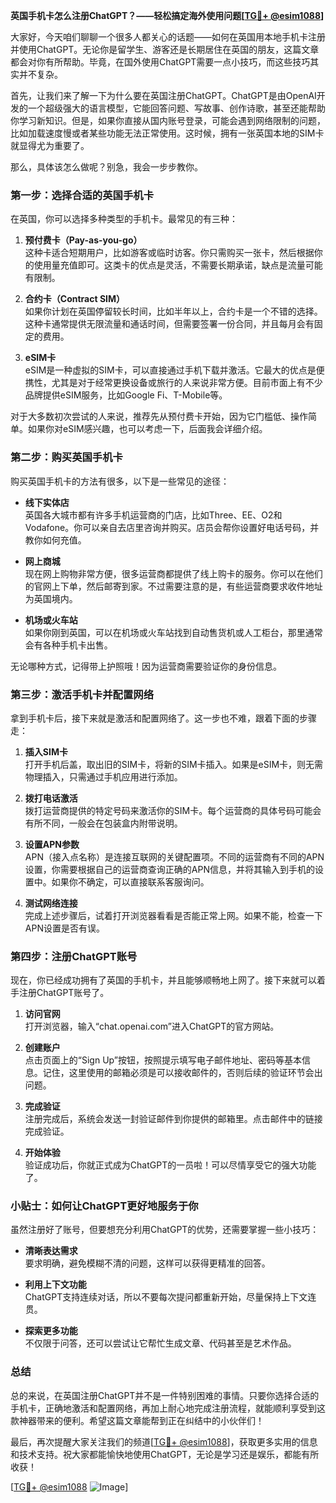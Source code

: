 **英国手机卡怎么注册ChatGPT？——轻松搞定海外使用问题[[TG💪+ @esim1088](https://t.me/s/esim1088)]**

大家好，今天咱们聊聊一个很多人都关心的话题——如何在英国用本地手机卡注册并使用ChatGPT。无论你是留学生、游客还是长期居住在英国的朋友，这篇文章都会对你有所帮助。毕竟，在国外使用ChatGPT需要一点小技巧，而这些技巧其实并不复杂。

首先，让我们来了解一下为什么要在英国注册ChatGPT。ChatGPT是由OpenAI开发的一个超级强大的语言模型，它能回答问题、写故事、创作诗歌，甚至还能帮助你学习新知识。但是，如果你直接从国内账号登录，可能会遇到网络限制的问题，比如加载速度慢或者某些功能无法正常使用。这时候，拥有一张英国本地的SIM卡就显得尤为重要了。

那么，具体该怎么做呢？别急，我会一步步教你。

### 第一步：选择合适的英国手机卡

在英国，你可以选择多种类型的手机卡。最常见的有三种：

1. **预付费卡（Pay-as-you-go）**  
   这种卡适合短期用户，比如游客或临时访客。你只需购买一张卡，然后根据你的使用量充值即可。这类卡的优点是灵活，不需要长期承诺，缺点是流量可能有限制。

2. **合约卡（Contract SIM）**  
   如果你计划在英国停留较长时间，比如半年以上，合约卡是一个不错的选择。这种卡通常提供无限流量和通话时间，但需要签署一份合同，并且每月会有固定的费用。

3. **eSIM卡**  
   eSIM是一种虚拟的SIM卡，可以直接通过手机下载并激活。它最大的优点是便携性，尤其是对于经常更换设备或旅行的人来说非常方便。目前市面上有不少品牌提供eSIM服务，比如Google Fi、T-Mobile等。

对于大多数初次尝试的人来说，推荐先从预付费卡开始，因为它门槛低、操作简单。如果你对eSIM感兴趣，也可以考虑一下，后面我会详细介绍。

### 第二步：购买英国手机卡

购买英国手机卡的方法有很多，以下是一些常见的途径：

- **线下实体店**  
  英国各大城市都有许多手机运营商的门店，比如Three、EE、O2和Vodafone。你可以亲自去店里咨询并购买。店员会帮你设置好电话号码，并教你如何充值。

- **网上商城**  
  现在网上购物非常方便，很多运营商都提供了线上购卡的服务。你可以在他们的官网上下单，然后邮寄到家。不过需要注意的是，有些运营商要求收件地址为英国境内。

- **机场或火车站**  
  如果你刚到英国，可以在机场或火车站找到自动售货机或人工柜台，那里通常会有各种手机卡出售。

无论哪种方式，记得带上护照哦！因为运营商需要验证你的身份信息。

### 第三步：激活手机卡并配置网络

拿到手机卡后，接下来就是激活和配置网络了。这一步也不难，跟着下面的步骤走：

1. **插入SIM卡**  
   打开手机后盖，取出旧的SIM卡，将新的SIM卡插入。如果是eSIM卡，则无需物理插入，只需通过手机应用进行添加。

2. **拨打电话激活**  
   拨打运营商提供的特定号码来激活你的SIM卡。每个运营商的具体号码可能会有所不同，一般会在包装盒内附带说明。

3. **设置APN参数**  
   APN（接入点名称）是连接互联网的关键配置项。不同的运营商有不同的APN设置，你需要根据自己的运营商查询正确的APN信息，并将其输入到手机的设置中。如果你不确定，可以直接联系客服询问。

4. **测试网络连接**  
   完成上述步骤后，试着打开浏览器看看是否能正常上网。如果不能，检查一下APN设置是否有误。

### 第四步：注册ChatGPT账号

现在，你已经成功拥有了英国的手机卡，并且能够顺畅地上网了。接下来就可以着手注册ChatGPT账号了。

1. **访问官网**  
   打开浏览器，输入“chat.openai.com”进入ChatGPT的官方网站。

2. **创建账户**  
   点击页面上的“Sign Up”按钮，按照提示填写电子邮件地址、密码等基本信息。记住，这里使用的邮箱必须是可以接收邮件的，否则后续的验证环节会出问题。

3. **完成验证**  
   注册完成后，系统会发送一封验证邮件到你提供的邮箱里。点击邮件中的链接完成验证。

4. **开始体验**  
   验证成功后，你就正式成为ChatGPT的一员啦！可以尽情享受它的强大功能了。

### 小贴士：如何让ChatGPT更好地服务于你

虽然注册好了账号，但要想充分利用ChatGPT的优势，还需要掌握一些小技巧：

- **清晰表达需求**  
  要求明确，避免模糊不清的问题，这样可以获得更精准的回答。

- **利用上下文功能**  
  ChatGPT支持连续对话，所以不要每次提问都重新开始，尽量保持上下文连贯。

- **探索更多功能**  
  不仅限于问答，还可以尝试让它帮忙生成文章、代码甚至是艺术作品。

### 总结

总的来说，在英国注册ChatGPT并不是一件特别困难的事情。只要你选择合适的手机卡，正确地激活和配置网络，再加上耐心地完成注册流程，就能顺利享受到这款神器带来的便利。希望这篇文章能帮到正在纠结中的小伙伴们！

最后，再次提醒大家关注我们的频道[[TG💪+ @esim1088](https://t.me/s/esim1088)]，获取更多实用的信息和技术支持。祝大家都能愉快地使用ChatGPT，无论是学习还是娱乐，都能有所收获！

[[TG💪+ @esim1088](https://t.me/s/esim1088) ![Image](https://i.postimg.cc/4NQfJmqS/Snipaste-2025-05-13-00-14-12.png)]